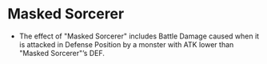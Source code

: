 # Masked Sorcerer

*   The effect of "Masked Sorcerer" includes Battle Damage caused when it is attacked in Defense Position by a monster with ATK lower than "Masked Sorcerer"’s DEF.

